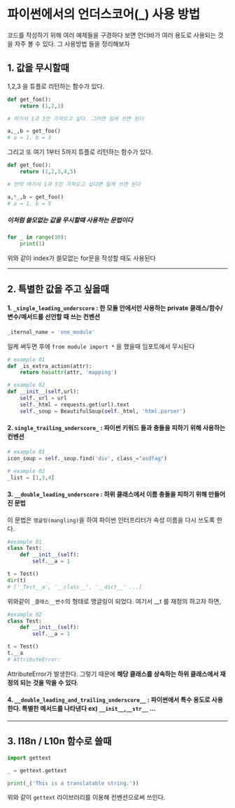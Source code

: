 # 파이썬에서의 언더스코어(_) 사용 방법
코드를 작성하기 위해 여러 예제들을 구경하다 보면 언더바가 여러 용도로 사용되는 것을 자주 볼 수 있다. 
그 사용방법 들을 정리해보자

## 1. 값을 무시할때
1,2,3 을 튜플로 리턴하는 함수가 있다.
```python
def get_foo():
    return (1,2,3)

# 여기서 1과 3만 가져오고 싶다. 그러면 일케 쓰면 된다

a,_,b = get_foo()
# a = 1, b = 3
```
그리고 또 여기 1부터 5까지 튜플로 리턴하는 함수가 있다.
```python
def get_foo():
    return (1,2,3,4,5)

# 만약 여기서 1과 5만 가져오고 싶다면 일케 쓰면 된다

a,*_,b = get_foo()
# a = 1, b = 5
```

##### 이처럼 쓸모없는 값을 무시할때 사용하는 문법이다
```python
for _ in range(10):
    print(1)
```
위와 같이 index가 쓸모없는 for문을 작성할 때도 사용된다

---
## 2. 특별한 값을 주고 싶을때

#### 1. `_single_leading_underscore` : 한 모듈 안에서만 사용하는 private 클래스/함수/변수/메서드를 선언할 때 쓰는 컨벤션 
```python
_iternal_name = 'one_module'
```
일케 써두면 후에 `from module import *` 을 했을때 임포트에서 무시된다
```python
# example 01
def _is_extra_action(attr):
    return hasattr(attr, 'mapping')

# example 02
def __init__(self,url):
    self._url = url
    self._html = requests.get(url).text
    self._soup = BeautifulSoup(self._html, 'html.parser')
```
#### 2. `single_trailing_underscore_` : 파이썬 키워드 들과 충돌을 피하기 위해 사용하는 컨벤션
```python
# example 01
icon_soup = self._soup.find('div', class_="asdfag")

# example 02
_list = [1,3,4]
```

#### 3. `__double_leading_underscore` : 하위 클래스에서 이름 충돌을 피하기 위해 만들어진 문법
이 문법은 `맹글링(mangling)`을 하여 파이썬 인터프리터가 속성 이름을 다시 쓰도록 한다.
```python
#example 01
class Test:
    def __init__(self):
        self.__a = 1

t = Test()
dir(t)
# ['_Test__a', '__class__', '__dict__' ...]
```
위와같이 `_클래스__변수`의 형태로 맹글링이 되었다. 여기서 __t 를 재정의 하고자 하면,
```python
#example 02
class Test:
    def __init__(self):
        self.__a = 1

t = Test()
t.__a
# AttributeError:
```
AttributeError가 발생한다. 그렇기 때문에 **해당 클래스를 상속하는 하위 클래스에서 재정의 되는 것을 막을 수 있다**.

#### 4. `__double_leading_and_trailing_underscore__` : 파이썬에서 특수 용도로 사용한다. 특별한 메서드를 나타낸다 ex) `__init__`,`__str__` ...

---
## 3. I18n / L10n 함수로 쓸때
```python
import gettext

_ = gettext.gettext

print(_('This is a translatable string.'))
```
위와 같이 `gettext` 라이브러리를 이용해 컨벤션으로써 쓰인다.
